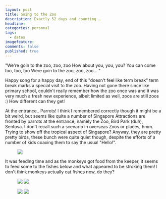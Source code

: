 ```yaml
---
layout: post
title: Going to the Zoo
description: Exactly 52 days and counting … 
headline: 
categories: personal
tags:
  - dates
imagefeature: 
comments: false
published: true
---
```


"We're goin to the zoo, zoo, zoo
How about you, you, you?
You can come too, too, too
Were goin to the zoo, zoo, zoo… "

Happy song for a happy day, end of this "doesn't feel like term break" term break marks a special visit to the zoo. Having not gone there since like primary school, couldn't really remember how the zoo once was and it was very much a fresh new experience, albeit limited as well, zoos are still zoos :) How different can they get!

At the entrance.. Parrots! I think I remembered correctly though it might be a bit weird, but seems like quite a number of Singapore Attractions are fronted by parrots at the entrance, namely the Zoo, Bird Park (duh), Sentosa. I don't recall such a scenario in overseas Zoos or places, hmm. Trying to show off the tropical aspect of Singapore? Anyway, they are pretty pretty birds, these bunch were quite quiet though, despite the efforts of a number of kids coaxing them to say the usual "Hello!".

<figure>
<a href="http://1.bp.blogspot.com/_m5e8Pqc8k3c/ReIohqvqrFI/AAAAAAAAAK8/0lwKESDwU48/s1600/DSCF0613.jpg"><img src="http://1.bp.blogspot.com/_m5e8Pqc8k3c/ReIohqvqrFI/AAAAAAAAAK8/0lwKESDwU48/s800/DSCF0613.jpg"></a>
</figure>

It was feeding time and as the monkeys got food from the keeper, it seems to feed some to the fishes below and what appeared to be stroking them! I don't think monkeys actually eat fishes now, do they?

<figure class="half">
	<a href="http://1.bp.blogspot.com/_m5e8Pqc8k3c/ReInSqvqrEI/AAAAAAAAAKw/5fOKjgpI-Uc/s1600/title.jpg"><img src="http://1.bp.blogspot.com/_m5e8Pqc8k3c/ReInSqvqrEI/AAAAAAAAAKw/5fOKjgpI-Uc/s600/title.jpg"></a>
	<a href="http://4.bp.blogspot.com/_m5e8Pqc8k3c/ReIujavqrGI/AAAAAAAAALI/9-uuVFBAgWk/s1600/page1.jpg"><img src="http://4.bp.blogspot.com/_m5e8Pqc8k3c/ReIujavqrGI/AAAAAAAAALI/9-uuVFBAgWk/s600/page1.jpg"></a>
</figure>
<figure class="half">
	<a href="http://3.bp.blogspot.com/_m5e8Pqc8k3c/ReIu4KvqrII/AAAAAAAAALY/okkgmzllGes/s1600/page2.jpg"><img src="http://3.bp.blogspot.com/_m5e8Pqc8k3c/ReIu4KvqrII/AAAAAAAAALY/okkgmzllGes/s600/page2.jpg"></a>
	<a href="http://4.bp.blogspot.com/_m5e8Pqc8k3c/ReIuravqrHI/AAAAAAAAALQ/_kYtEnkR80A/s1600/page3.jpg"><img src="http://4.bp.blogspot.com/_m5e8Pqc8k3c/ReIuravqrHI/AAAAAAAAALQ/_kYtEnkR80A/s600/page3.jpg"></a>
</figure>
